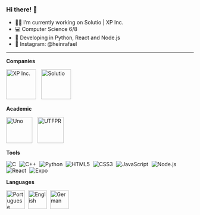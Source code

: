 ### Hi there! 👋

- 🧑‍🚀 I’m currently working on Solutio | XP Inc.
- 💻 Computer Science 6/8
- 🔭 Developing in Python, React and Node.js
- 📸 Instagram: @heinrafael

---

**Companies**

<p align="left">
  <!-- Empresas -->
  <img src="https://www.xpinc.com/wp-content/uploads/sites/6/2023/08/XP.png" alt="XP Inc." width="80" style="margin-right: 10px;"/>
  <img src="https://solutioinvestimentos.com.br/wp-content/uploads/2022/10/perfil-v1.jpg" alt="Solutio" width="80" style="margin-right: 30px;"/>
</p>

**Academic**
<p align="left">
<img src="https://obs.unochapeco.edu.br/system/parceiros/imgs/000/000/001/medio/Novo%20Projeto.jpg?1693328744" alt="Uno" width="70" style="margin-right:10px;"/>
<img src="https://utfpr-ct-static-content.s3.amazonaws.com/utfpr.curitiba.br/wp-content/uploads/sites/7/2019/11/utfpr1.png" alt="UTFPR" width="70" style="margin-right:10px;"/>
</p>

**Tools**
<p align="left">
  <!-- Linguagens e ferramentas -->
  <img src="https://img.shields.io/badge/C-00599C?style=for-the-badge&logo=c&logoColor=white" alt="C" style="margin-right: 5px;"/>
  <img src="https://img.shields.io/badge/C++-00599C?style=for-the-badge&logo=cplusplus&logoColor=white" alt="C++" style="margin-right: 5px;"/>
  <img src="https://img.shields.io/badge/Python-3776AB?style=for-the-badge&logo=python&logoColor=white" alt="Python" style="margin-right: 5px;"/>
  <img src="https://img.shields.io/badge/HTML5-E34F26?style=for-the-badge&logo=html5&logoColor=white" alt="HTML5" style="margin-right: 5px;"/>
  <img src="https://img.shields.io/badge/CSS3-1572B6?style=for-the-badge&logo=css3&logoColor=white" alt="CSS3" style="margin-right: 5px;"/>
  <img src="https://img.shields.io/badge/JavaScript-F7DF1E?style=for-the-badge&logo=javascript&logoColor=black" alt="JavaScript" style="margin-right: 5px;"/>
  <img src="https://img.shields.io/badge/Node.js-339933?style=for-the-badge&logo=nodedotjs&logoColor=white" alt="Node.js" style="margin-right: 5px;"/>
  <img src="https://img.shields.io/badge/React-20232A?style=for-the-badge&logo=react&logoColor=61DAFB" alt="React" style="margin-right: 5px;"/>
  <img src="https://img.shields.io/badge/Expo-000020?style=for-the-badge&logo=expo&logoColor=white" alt="Expo"/>
</p>

**Languages**
<p align="left">
  <img src="https://www.gov.br/planalto/pt-br/conheca-a-presidencia/biblioteca-da-pr/simbolos-nacionais/bandeira/bandeiranacionalbrasil_.jpg" alt="Portuguese" width="50" style="margin-right: 5px;"/>
  <img src="https://upload.wikimedia.org/wikipedia/commons/thumb/7/71/Flag_of_the_United_States_%28Web_Colors%29.svg/1920px-Flag_of_the_United_States_%28Web_Colors%29.svg.png" alt="English" width="50" style="margin-right: 5px;"/>
  <img src="https://upload.wikimedia.org/wikipedia/commons/thumb/b/ba/Flag_of_Germany.svg/1920px-Flag_of_Germany.svg.png" alt="German" width="50" style="margin-right: 5px;"/>
</p>
</p>
